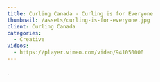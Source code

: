 ```yaml
---
title: Curling Canada - Curling is for Everyone
thumbnail: /assets/curling-is-for-everyone.jpg
client: Curling Canada
categories:
  - Creative
videos:
  - https://player.vimeo.com/video/941050000
---
```

.
